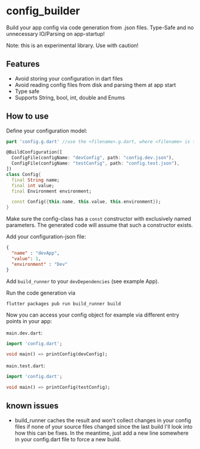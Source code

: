 # config_builder

Build your app config via code generation from .json files. Type-Safe and no unnecessary IO/Parsing on app-startup!

Note: this is an experimental library. Use with caution!

## Features

- Avoid storing your configuration in dart files
- Avoid reading config files from disk and parsing them at app start
- Type safe
- Supports String, bool, int, double and Enums


## How to use

Define your configuration model:

```dart
part 'config.g.dart' //use the <filename>.g.dart, where <filename> is the name of this dart file

@BuildConfiguration([
  ConfigFile(configName: "devConfig", path: "config.dev.json"),
  ConfigFile(configName: "testConfig", path: "config.test.json"),
])
class Config{
  final String name;
  final int value;
  final Environment environment;

  const Config({this.name, this.value, this.environment});
}
```

Make sure the config-class has a `const` constructor with exclusively named parameters.
The generated code will assume that such a constructor exists.

Add your configuration-json file:

```json
{
  "name" : "devApp",
  "value": 1,
  "environment" : "Dev"
}
```

Add `build_runner` to your `devDependencies` (see example App).

Run the code generation via 

    flutter packages pub run build_runner build
    
Now you can access your config object for example via different entry points in your app:

`main.dev.dart`:

```dart
import 'config.dart';

void main() => printConfig(devConfig);
```

`main.test.dart`:

```dart
import 'config.dart';

void main() => printConfig(testConfig);
```

## known issues

- build_runner caches the result and won't collect changes in your config files if none of your source files changed since the last build
I'll look into how this can be fixes. In the meantime, just add a new line somewhere in your config.dart file to force a new build.